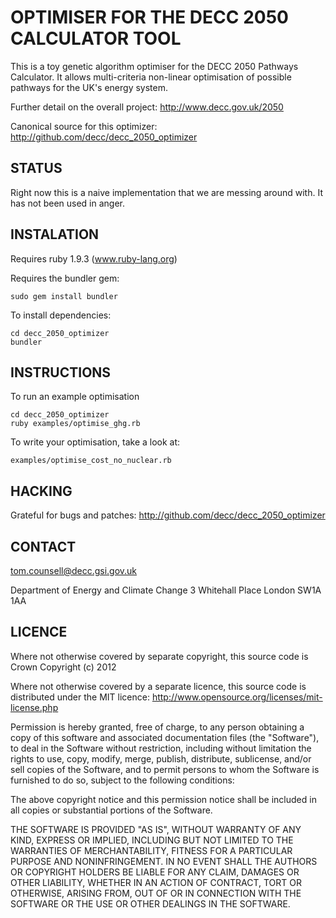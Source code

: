 # OPTIMISER FOR THE DECC 2050 CALCULATOR TOOL

This is a toy genetic algorithm optimiser for the DECC 2050 Pathways Calculator. 
It allows multi-criteria non-linear optimisation of possible pathways for the UK's energy system.

Further detail on the overall project:
http://www.decc.gov.uk/2050

Canonical source for this optimizer:
http://github.com/decc/decc_2050_optimizer

## STATUS

Right now this is a naive implementation that we are messing around with.
It has not been used in anger.

## INSTALATION

Requires ruby 1.9.3 (www.ruby-lang.org)

Requires the bundler gem:

    sudo gem install bundler

To install dependencies:
  
    cd decc_2050_optimizer
    bundler
  
## INSTRUCTIONS

To run an example optimisation
  
    cd decc_2050_optimizer
    ruby examples/optimise_ghg.rb

To write your optimisation, take a look at:
  
    examples/optimise_cost_no_nuclear.rb
  
## HACKING

Grateful for bugs and patches: http://github.com/decc/decc_2050_optimizer

## CONTACT

tom.counsell@decc.gsi.gov.uk

Department of Energy and Climate Change
3 Whitehall Place
London
SW1A 1AA

## LICENCE

Where not otherwise covered by separate copyright, this source code is Crown Copyright (c) 2012

Where not otherwise covered by a separate licence, this source code is distributed under the MIT licence: http://www.opensource.org/licenses/mit-license.php

Permission is hereby granted, free of charge, to any person obtaining a copy
of this software and associated documentation files (the "Software"), to deal
in the Software without restriction, including without limitation the rights
to use, copy, modify, merge, publish, distribute, sublicense, and/or sell
copies of the Software, and to permit persons to whom the Software is
furnished to do so, subject to the following conditions:

The above copyright notice and this permission notice shall be included in
all copies or substantial portions of the Software.

THE SOFTWARE IS PROVIDED "AS IS", WITHOUT WARRANTY OF ANY KIND, EXPRESS OR
IMPLIED, INCLUDING BUT NOT LIMITED TO THE WARRANTIES OF MERCHANTABILITY,
FITNESS FOR A PARTICULAR PURPOSE AND NONINFRINGEMENT. IN NO EVENT SHALL THE
AUTHORS OR COPYRIGHT HOLDERS BE LIABLE FOR ANY CLAIM, DAMAGES OR OTHER
LIABILITY, WHETHER IN AN ACTION OF CONTRACT, TORT OR OTHERWISE, ARISING FROM,
OUT OF OR IN CONNECTION WITH THE SOFTWARE OR THE USE OR OTHER DEALINGS IN
THE SOFTWARE.



